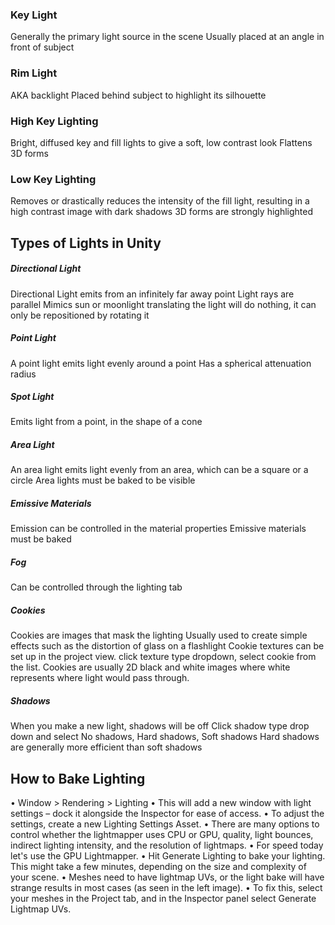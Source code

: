 ### Key Light
Generally the primary light source in the scene
Usually placed at an angle in front of subject

### Rim Light
AKA backlight
Placed behind subject to highlight its silhouette 

### High Key Lighting
Bright, diffused key and fill lights to give a soft, low contrast look
Flattens 3D forms

### Low Key Lighting
Removes or drastically reduces the intensity of the fill light, resulting in a high contrast image with dark shadows
3D forms are strongly highlighted 

## Types of Lights in Unity
##### Directional Light
Directional Light emits from an infinitely far away point
Light rays are parallel
Mimics sun or moonlight 
translating the light will do nothing, it can only be repositioned by rotating it 

##### Point Light
A point light emits light evenly around a point
Has a spherical attenuation radius

##### Spot Light
Emits light from a point, in the shape of a cone

##### Area Light
An area light emits light evenly from an area, which can be a square or a circle
Area lights must be baked to be visible

##### Emissive Materials
Emission can be controlled in the material properties
Emissive materials must be baked

##### Fog
Can be controlled through the lighting tab 

##### Cookies
Cookies are images that mask the lighting
Usually used to create simple effects such as the distortion of glass on a flashlight
Cookie textures can be set up in the project view. click texture type dropdown, select cookie from the list.
Cookies are usually 2D black and white images where white represents where light would pass through.

##### Shadows
When you make a new light, shadows will be off
Click shadow type drop down and select No shadows, Hard shadows, Soft shadows
Hard shadows are generally more efficient than soft shadows


## How to Bake Lighting

• Window > Rendering > Lighting • This will add a new window with light settings – dock it alongside the Inspector for ease of access. • To adjust the settings, create a new Lighting Settings Asset. • There are many options to control whether the lightmapper uses CPU or GPU, quality, light bounces, indirect lighting intensity, and the resolution of lightmaps. • For speed today let's use the GPU Lightmapper. • Hit Generate Lighting to bake your lighting. This might take a few minutes, depending on the size and complexity of your scene.
• Meshes need to have lightmap UVs, or the light bake will have strange results in most cases (as seen in the left image). • To fix this, select your meshes in the Project tab, and in the Inspector panel select Generate Lightmap UVs.